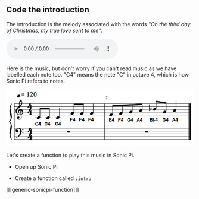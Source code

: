 ## Code the introduction

The introduction is the melody associated with the words _"On the third day of Christmas, my true love sent to me"_.

<div id="audio-preview" class="pdf-hidden">

<audio controls preload>
  <source src="resources/intro.mp3" type="audio/mpeg">
Your browser does not support the <code>audio</code> element.
</audio>

</div>

Here is the music, but don't worry if you can't read music as we have labelled each note too. "C4" means the note "C" in octave 4, which is how Sonic Pi refers to notes.

![Introduction](images/introduction.png)

Let's create a function to play this music in Sonic Pi.

+ Open up Sonic Pi

+ Create a function called `:intro`

[[[generic-sonicpi-function]]]
